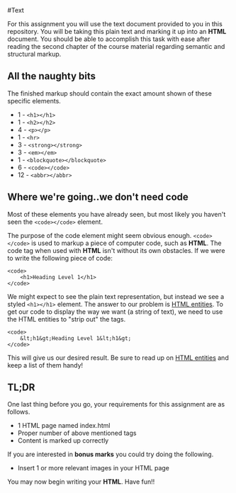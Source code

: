 #Text

For this assignment you will use the text document provided to you in this repository. You will be taking this plain text and marking it up into an **HTML** document. You should be able to accomplish this task with ease after reading the second chapter of the course material regarding semantic and structural markup.

All the naughty bits
---

The finished markup should contain the exact amount shown of these specific elements.

- 1 - `<h1></h1>`
- 1 - `<h2></h2>`
- 4 - `<p></p>`
- 1 - `<hr>`
- 3 - `<strong></strong>`
- 3 - `<em></em>`
- 1 - `<blockquote></blockquote>`
- 6 - `<code></code>`
- 12 - `<abbr></abbr>`

Where we're going..we don't need code
---

Most of these elements you have already seen, but most likely you haven't seen the `<code></code>` element. 

The purpose of the code element might seem obvious enough. `<code></code>` is used to markup a piece of computer code, such as **HTML**. The code tag when used with **HTML** isn't without its own obstacles. If we were to write the following piece of code:

	<code>
		<h1>Heading Level 1</h1>
	</code>

We might expect to see the plain text representation, but instead we see a styled `<h1></h1>` element. The answer to our problem is [HTML entities](http://en.wikipedia.org/wiki/List_of_XML_and_HTML_character_entity_references). To get our code to display the way we want (a string of text), we need to use the HTML entities to "strip out" the tags.

	<code>
		&lt;h1&gt;Heading Level 1&lt;h1&gt;
	</code>

This will give us our desired result. Be sure to read up on [HTML entities](http://en.wikipedia.org/wiki/List_of_XML_and_HTML_character_entity_references) and keep a list of them handy!

TL;DR
---

One last thing before you go, your requirements for this assignment are as follows.

- 1 HTML page named index.html
- Proper number of above mentioned tags
- Content is marked up correctly

If you are interested in **bonus marks** you could try doing the following.

- Insert 1 or more relevant images in your HTML page

You may now begin writing your **HTML**. Have fun!!